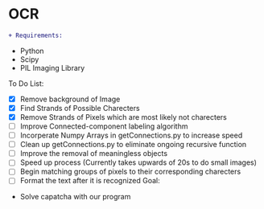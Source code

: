 # OCR
```diff
+ Requirements:
```
- Python
- Scipy
- PIL Imaging Library

To Do List:
- [x] Remove background of Image
- [x] Find Strands of Possible Charecters
- [x] Remove Strands of Pixels which are most likely not charecters
- [ ] Improve Connected-component labeling algorithm
- [ ] Incorperate Numpy Arrays in getConnections.py to increase speed
- [ ] Clean up getConnections.py to eliminate ongoing recursive function
- [ ] Improve the removal of meaningless objects
- [ ] Speed up process (Currently takes upwards of 20s to do small images)
- [ ] Begin matching groups of pixels to their corresponding charecters
- [ ] Format the text after it is recognized
Goal:
- Solve capatcha with our program
